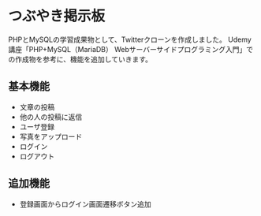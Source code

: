 # つぶやき掲示板  
PHPとMySQLの学習成果物として、Twitterクローンを作成しました。
Udemy講座「PHP+MySQL（MariaDB） Webサーバーサイドプログラミング入門」での作成物を参考に、機能を追加していきます。  
## 基本機能
* 文章の投稿  
* 他の人の投稿に返信  
* ユーザ登録  
* 写真をアップロード  
* ログイン  
* ログアウト  
## 追加機能
* 登録画面からログイン画面遷移ボタン追加
